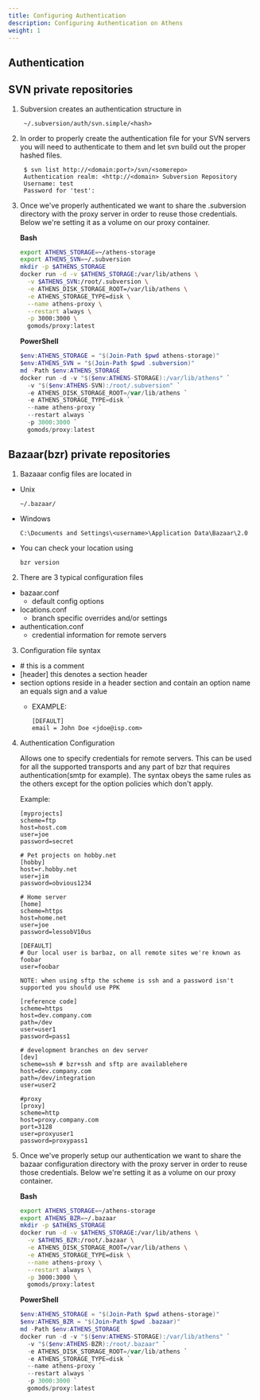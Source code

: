 ```yaml
---
title: Configuring Authentication
description: Configuring Authentication on Athens
weight: 1
---
```


## Authentication

## SVN private repositories

1. Subversion creates an authentication structure in 
        
        ~/.subversion/auth/svn.simple/<hash>

2. In order to properly create the authentication file for your SVN servers you will need to authenticate to them and let svn build out the proper hashed files.
	
		$ svn list http://<domain:port>/svn/<somerepo>
		Authentication realm: <http://<domain> Subversion Repository
		Username: test
		Password for 'test':

3. Once we've properly authenticated we want to share the .subversion directory with the proxy server in order to reuse those credentials.  Below we're setting it as a volume on our proxy container.

    **Bash**

    ```bash
    export ATHENS_STORAGE=~/athens-storage
    export ATHENS_SVN=~/.subversion
    mkdir -p $ATHENS_STORAGE
    docker run -d -v $ATHENS_STORAGE:/var/lib/athens \
      -v $ATHENS_SVN:/root/.subversion \
      -e ATHENS_DISK_STORAGE_ROOT=/var/lib/athens \
      -e ATHENS_STORAGE_TYPE=disk \
      --name athens-proxy \
      --restart always \
      -p 3000:3000 \
      gomods/proxy:latest
    ```

    **PowerShell**

    ```PowerShell
    $env:ATHENS_STORAGE = "$(Join-Path $pwd athens-storage)"
    $env:ATHENS_SVN = "$(Join-Path $pwd .subversion)"
    md -Path $env:ATHENS_STORAGE
    docker run -d -v "$($env:ATHENS-STORAGE):/var/lib/athens" `
      -v "$($env:ATHENS-SVN):/root/.subversion" `
      -e ATHENS_DISK_STORAGE_ROOT=/var/lib/athens `
      -e ATHENS_STORAGE_TYPE=disk `
      --name athens-proxy `
      --restart always `
      -p 3000:3000 `
      gomods/proxy:latest
    ```

## Bazaar(bzr) private repositories

1. Bazaaar config files are located in

  - Unix
       
        ~/.bazaar/
  - Windows
        
        C:\Documents and Settings\<username>\Application Data\Bazaar\2.0

  - You can check your location using
  
        bzr version

2. There are 3 typical configuration files
   
  - bazaar.conf
    - default config options
  - locations.conf
    - branch specific overrides and/or settings
  - authentication.conf
    - credential information for remote servers

3. Configuration file syntax

  - \# this is a comment
  - [header] this denotes a section header
  - section options reside in a header section and contain an option name an equals sign and a value
    - EXAMPLE:
        
          [DEFAULT]
          email = John Doe <jdoe@isp.com>

4. Authentication Configuration
   
     Allows one to specify credentials for remote servers.
     This can be used for all the supported transports and any part of bzr that requires authentication(smtp for example).
     The syntax obeys the same rules as the others except for the option policies which don't apply.

     Example:

       [myprojects]
       scheme=ftp
       host=host.com
       user=joe
       password=secret

       # Pet projects on hobby.net
       [hobby]
       host=r.hobby.net
       user=jim
       password=obvious1234

       # Home server
       [home]
       scheme=https
       host=home.net
       user=joe
       password=lessobV10us

       [DEFAULT]
       # Our local user is barbaz, on all remote sites we're known as foobar
       user=foobar

       NOTE: when using sftp the scheme is ssh and a password isn't supported you should use PPK

       [reference code]
       scheme=https
       host=dev.company.com
       path=/dev
       user=user1
       password=pass1

       # development branches on dev server
       [dev]
       scheme=ssh # bzr+ssh and sftp are availablehere
       host=dev.company.com
       path=/dev/integration
       user=user2

       #proxy
       [proxy]
       scheme=http
       host=proxy.company.com
       port=3128
       user=proxyuser1
       password=proxypass1

5. Once we've properly setup our authentication we want to share the bazaar configuration directory with the proxy server in order to reuse those credentials.  Below we're setting it as a volume on our proxy container.

    **Bash**

    ```bash
    export ATHENS_STORAGE=~/athens-storage
    export ATHENS_BZR=~/.bazaar
    mkdir -p $ATHENS_STORAGE
    docker run -d -v $ATHENS_STORAGE:/var/lib/athens \
      -v $ATHENS_BZR:/root/.bazaar \
      -e ATHENS_DISK_STORAGE_ROOT=/var/lib/athens \
      -e ATHENS_STORAGE_TYPE=disk \
      --name athens-proxy \
      --restart always \
      -p 3000:3000 \
      gomods/proxy:latest
    ```

    **PowerShell**

    ```PowerShell
    $env:ATHENS_STORAGE = "$(Join-Path $pwd athens-storage)"
    $env:ATHENS_BZR = "$(Join-Path $pwd .bazaar)"
    md -Path $env:ATHENS_STORAGE
    docker run -d -v "$($env:ATHENS-STORAGE):/var/lib/athens" `
      -v "$($env:ATHENS-BZR):/root/.bazaar" `
      -e ATHENS_DISK_STORAGE_ROOT=/var/lib/athens `
      -e ATHENS_STORAGE_TYPE=disk `
      --name athens-proxy `
      --restart always `
      -p 3000:3000 `
      gomods/proxy:latest
    ```


